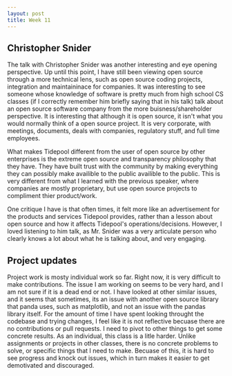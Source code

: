 ```yaml
---
layout: post
title: Week 11
---
```


## Christopher Snider

The talk with Christopher Snider was another interesting and eye opening perspective. Up until this point, I have still been viewing open source through a more technical lens, such as open source coding projects, integration and maintaininace for companies. It was interesting to see someone whose knowledge of software is pretty much from high school CS classes (if I correctly remember him briefly saying that in his talk) talk about an open source software company from the more buisness/shareholder perspective. It is interesting that although it is open source, it isn't what you would normally think of a open source project. It is very corporate, with meetings, documents, deals with companies, regulatory stuff, and full time employees. 

What makes Tidepool different from the user of open source by other enterprises is the extreme open source and transparency philosophy that they have. They have built trust with the community by making everything they can possibly make availible to the public availible to the public. This is very different from what I learned with the previous speaker, where companies are mostly proprietary, but use open source projects to compliment thier product/work. 

One critique I have is that often times, it felt more like an advertisement for the products and services Tidepool provides, rather than a lesson about open source and how it affects Tidepool's operations/decisions. However, I loved listening to him talk, as Mr. Snider was a very articulate person who clearly knows a lot about what he is talking about, and very engaging.


<!-- more -->

## Project updates

Project work is mosty individual work so far. Right now, it is very difficult to make contributions. The issue I am working on seems to be very hard, and I am not sure if it is a dead end or not. I have looked at other similar issues, and it seems that sometimes, its an issue with another open source library that panda uses, such as matplotlib, and not an issue with the pandas library itself. For the amount of time I have spent looking throught the codebase and trying changes, I feel like it is not reflective becuase there are no contributions or pull requests. I need to pivot to other things to get some concrete results. 
As an individual, this class is a litle harder. Unlike assignments or projects in other classes, there is no concrete problems to solve, or specific things that I need to make. Becuase of this, it is hard to see progress and knock out issues, which in turn makes it easier to get demotivated and discouraged.